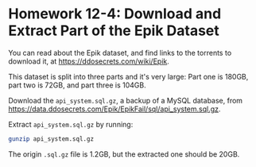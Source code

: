 # Homework 12-4: Download and Extract Part of the Epik Dataset

You can read about the Epik dataset, and find links to the torrents to download it, at https://ddosecrets.com/wiki/Epik.

This dataset is split into three parts and it's very large: Part one is 180GB, part two is 72GB, and part three is 104GB. 

Download the `api_system.sql.gz`, a backup of a MySQL database, from https://data.ddosecrets.com/Epik/EpikFail/sql/api_system.sql.gz.

Extract `api_system.sql.gz` by running:

```sh
gunzip api_system.sql.gz
```

The origin `.sql.gz` file is 1.2GB, but the extracted one should be 20GB.